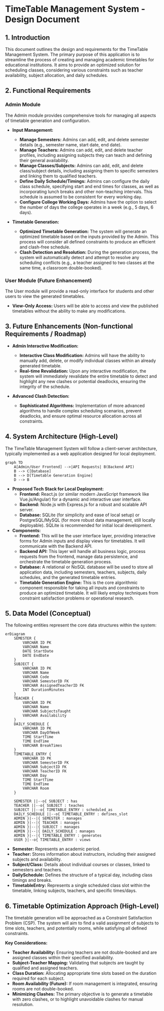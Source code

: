 # TimeTable Management System - Design Document

## 1. Introduction

This document outlines the design and requirements for the TimeTable Management System. The primary purpose of this application is to streamline the process of creating and managing academic timetables for educational institutions. It aims to provide an optimized solution for scheduling classes, considering various constraints such as teacher availability, subject allocation, and daily schedules.

## 2. Functional Requirements

### Admin Module

The Admin module provides comprehensive tools for managing all aspects of timetable generation and configuration.

- **Input Management:**

  - **Manage Semesters:** Admins can add, edit, and delete semester details (e.g., semester name, start date, end date).
  - **Manage Teachers:** Admins can add, edit, and delete teacher profiles, including assigning subjects they can teach and defining their general availability.
  - **Manage Classes/Subjects:** Admins can add, edit, and delete class/subject details, including assigning them to specific semesters and linking them to qualified teachers.
  - **Define Daily Schedule/Timings:** Admins can configure the daily class schedule, specifying start and end times for classes, as well as incorporating lunch breaks and other non-teaching intervals. This schedule is assumed to be consistent for every working day.
  - **Configure College Working Days:** Admins have the option to select the number of days the college operates in a week (e.g., 5 days, 6 days).

- **Timetable Generation:**
  - **Optimized Timetable Generation:** The system will generate an optimized timetable based on the inputs provided by the Admin. This process will consider all defined constraints to produce an efficient and clash-free schedule.
  - **Clash Detection and Resolution:** During the generation process, the system will automatically detect and attempt to resolve any scheduling conflicts (e.g., a teacher assigned to two classes at the same time, a classroom double-booked).

### User Module (Future Enhancement)

The User module will provide a read-only interface for students and other users to view the generated timetables.

- **View-Only Access:** Users will be able to access and view the published timetables without the ability to make any modifications.

## 3. Future Enhancements (Non-functional Requirements / Roadmap)

- **Admin Interactive Modification:**

  - **Interactive Class Modification:** Admins will have the ability to manually add, delete, or modify individual classes within an already generated timetable.
  - **Real-time Revalidation:** Upon any interactive modification, the system will immediately revalidate the entire timetable to detect and highlight any new clashes or potential deadlocks, ensuring the integrity of the schedule.

- **Advanced Clash Detection:**
  - **Sophisticated Algorithms:** Implementation of more advanced algorithms to handle complex scheduling scenarios, prevent deadlocks, and ensure optimal resource allocation across all constraints.

## 4. System Architecture (High-Level)

The TimeTable Management System will follow a client-server architecture, typically implemented as a web application designed for local deployment.

```mermaid
graph TD
    A[Admin/User Frontend] -->|API Requests| B(Backend API)
    B --> C[Database]
    B --> D[Timetable Generation Engine]
    D --> B
```

- **Proposed Tech Stack for Local Deployment:**
  - **Frontend:** React.js (or similar modern JavaScript framework like Vue.js/Angular) for a dynamic and interactive user interface.
  - **Backend:** Node.js with Express.js for a robust and scalable API server.
  - **Database:** SQLite (for simplicity and ease of local setup) or PostgreSQL/MySQL (for more robust data management, still locally deployable). SQLite is recommended for initial local development.
- **Components:**
  - **Frontend:** This will be the user interface layer, providing interactive forms for Admin inputs and display views for timetables. It will communicate with the Backend API.
  - **Backend API:** This layer will handle all business logic, process requests from the frontend, manage data persistence, and orchestrate the timetable generation process.
  - **Database:** A relational or NoSQL database will be used to store all application data, including semesters, teachers, subjects, daily schedules, and the generated timetable entries.
  - **Timetable Generation Engine:** This is the core algorithmic component responsible for taking all inputs and constraints to produce an optimized timetable. It will likely employ techniques from constraint satisfaction problems or operational research.

## 5. Data Model (Conceptual)

The following entities represent the core data structures within the system:

```mermaid
erDiagram
    SEMESTER {
        VARCHAR ID PK
        VARCHAR Name
        DATE StartDate
        DATE EndDate
    }
    SUBJECT {
        VARCHAR ID PK
        VARCHAR Name
        VARCHAR Code
        VARCHAR SemesterID FK
        VARCHAR AssignedTeacherID FK
        INT DurationMinutes
    }
    TEACHER {
        VARCHAR ID PK
        VARCHAR Name
        VARCHAR SubjectsTaught
        VARCHAR Availability
    }
    DAILY_SCHEDULE {
        VARCHAR ID PK
        VARCHAR DayOfWeek
        TIME StartTime
        TIME EndTime
        VARCHAR BreakTimes
    }
    TIMETABLE_ENTRY {
        VARCHAR ID PK
        VARCHAR SemesterID FK
        VARCHAR SubjectID FK
        VARCHAR TeacherID FK
        VARCHAR Day
        TIME StartTime
        TIME EndTime
        VARCHAR Room
    }

    SEMESTER ||--o{ SUBJECT : has
    TEACHER ||--o{ SUBJECT : teaches
    SUBJECT ||--o{ TIMETABLE_ENTRY : scheduled_as
    DAILY_SCHEDULE ||--o{ TIMETABLE_ENTRY : defines_slot
    ADMIN }|--|{ SEMESTER : manages
    ADMIN }|--|{ TEACHER : manages
    ADMIN }|--|{ SUBJECT : manages
    ADMIN }|--|{ DAILY_SCHEDULE : manages
    ADMIN }|--|{ TIMETABLE_ENTRY : generates
    USER }|--o{ TIMETABLE_ENTRY : views
```


- **Semester:** Represents an academic period.
- **Teacher:** Stores information about instructors, including their assigned subjects and availability.
- **Subject/Class:** Details about individual courses or classes, linked to semesters and teachers.
- **DailySchedule:** Defines the structure of a typical day, including class timings and breaks.
- **TimetableEntry:** Represents a single scheduled class slot within the timetable, linking subjects, teachers, and specific times/days.

## 6. Timetable Optimization Approach (High-Level)

The timetable generation will be approached as a Constraint Satisfaction Problem (CSP). The system will aim to find a valid assignment of subjects to time slots, teachers, and potentially rooms, while satisfying all defined constraints.

**Key Considerations:**

- **Teacher Availability:** Ensuring teachers are not double-booked and are assigned classes within their specified availability.
- **Subject-Teacher Mapping:** Validating that subjects are taught by qualified and assigned teachers.
- **Class Duration:** Allocating appropriate time slots based on the duration required for each subject.
- **Room Availability (Future):** If room management is integrated, ensuring rooms are not double-booked.
- **Minimizing Clashes:** The primary objective is to generate a timetable with zero clashes, or to highlight unavoidable clashes for manual resolution.

